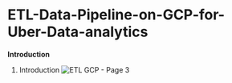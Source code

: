 # ETL-Data-Pipeline-on-GCP-for-Uber-Data-analytics
**Introduction**
1. Introduction
![ETL GCP  - Page 3](https://github.com/hafsaelgha/ETL-Data-Pipeline-on-GCP-for-Uber-Data-analytics/assets/99973359/c4838a37-1fa3-417b-81d2-3169cfc62855)

